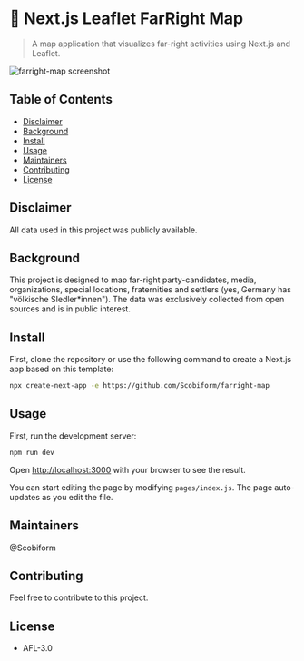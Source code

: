 # 🍃 Next.js Leaflet FarRight Map

> A map application that visualizes far-right activities using Next.js and Leaflet.

![farright-map screenshot](https://github.com/Scobiform/nazi-map/blob/master/public/images/Screenshot.png "farright-map screenshot")

## Table of Contents

- [Disclaimer](#disclaimer)
- [Background](#background)
- [Install](#install)
- [Usage](#usage)
- [Maintainers](#maintainers)
- [Contributing](#contributing)
- [License](#license)

## Disclaimer

All data used in this project was publicly available.

## Background

This project is designed to map far-right party-candidates, media, organizations, special locations, fraternities and settlers (yes, Germany has "völkische SIedler*innen"). The data was exclusively collected from open sources and is in public interest.

## Install

First, clone the repository or use the following command to create a Next.js app based on this template:

```bash
npx create-next-app -e https://github.com/Scobiform/farright-map
```

## Usage

First, run the development server:

```bash
npm run dev
```

Open [http://localhost:3000](http://localhost:3000) with your browser to see the result.

You can start editing the page by modifying `pages/index.js`. The page auto-updates as you edit the file.

## Maintainers

@Scobiform

## Contributing

Feel free to contribute to this project.

## License

- AFL-3.0
